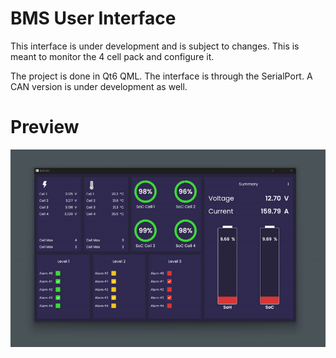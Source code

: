 # BMS User Interface
This interface is under development and is subject to changes.
This is meant to monitor the 4 cell pack and configure it.

The project is done in Qt6 QML. The interface is through the SerialPort.
A CAN version is under development as well.

# Preview
![alt text](https://github.com/CallMeC/4S_LFP_BMS/blob/main/Photos/BMS_GUI_PREVIEW.gif)
